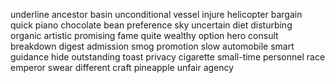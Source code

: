 underline
ancestor
basin
unconditional
vessel
injure
helicopter
bargain
quick
piano
chocolate
bean
preference
sky
uncertain
diet
disturbing
organic
artistic
promising
fame
quite
wealthy
option
hero
consult
breakdown
digest
admission
smog
promotion
slow
automobile
smart
guidance
hide
outstanding
toast
privacy
cigarette
small-time
personnel
race
emperor
swear
different
craft
pineapple
unfair
agency